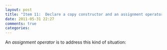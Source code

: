 ```yaml
---
layout: post
title: "Item 11:  Declare a copy constructor and an assignment operator for classes with dynamically allocated memory"
date: 2011-05-31 22:27
comments: true
categories: 
---
```


An _assignment operator_ is to address this kind of situation:



